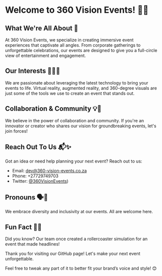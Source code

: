 # Welcome to 360 Vision Events! 👋🌐

## What We're All About 🎉
At 360 Vision Events, we specialize in creating immersive event experiences that captivate all angles. From corporate gatherings to unforgettable celebrations, our events are designed to give you a full-circle view of entertainment and engagement.

## Our Interests 🕵️‍♂️🎈
We are passionate about leveraging the latest technology to bring your events to life. Virtual reality, augmented reality, and 360-degree visuals are just some of the tools we use to create an event that stands out.

## Collaboration & Community 💡🤝
We believe in the power of collaboration and community. If you're an innovator or creator who shares our vision for groundbreaking events, let's join forces!

## Reach Out To Us 📬✨
Got an idea or need help planning your next event? Reach out to us:
- Email: dev@360-vision-events.co.za
- Phone: +27729749703
- Twitter: [@360VisionEvents](https://twitter.com/360VisionEvents))

## Pronouns 🗣️👥
We embrace diversity and inclusivity at our events. All are welcome here.

## Fun Fact 🚀🎢
Did you know? Our team once created a rollercoaster simulation for an event that made headlines!

Thank you for visiting our GitHub page! Let's make your next event unforgettable.

Feel free to tweak any part of it to better fit your brand’s voice and style! 😊
